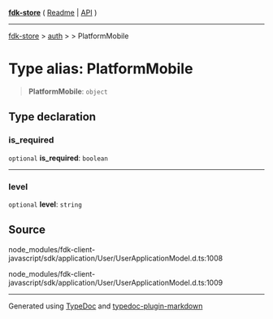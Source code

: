 [**fdk-store**](../../../README.md) ( [Readme](../../../README.md) \| [API](../../../API.md) )

---

[fdk-store](../../../API.md) > [auth](../../README.md) > [<internal>](../README.md) > PlatformMobile

# Type alias: PlatformMobile

> **PlatformMobile**: `object`

## Type declaration

### is_required

`optional` **is_required**: `boolean`

---

### level

`optional` **level**: `string`

## Source

node_modules/fdk-client-javascript/sdk/application/User/UserApplicationModel.d.ts:1008

node_modules/fdk-client-javascript/sdk/application/User/UserApplicationModel.d.ts:1009

---

Generated using [TypeDoc](https://typedoc.org/) and [typedoc-plugin-markdown](https://www.npmjs.com/package/typedoc-plugin-markdown)
